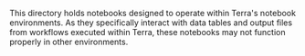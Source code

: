 This directory holds notebooks designed to operate within Terra's notebook environments.  As they specifically interact with data tables and output files from workflows executed within Terra, these notebooks may not function properly in other environments.
